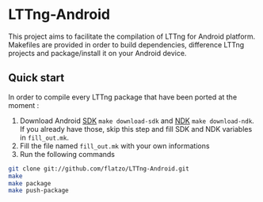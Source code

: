 LTTng-Android
=============

This project aims to facilitate the compilation of LTTng for Android platform. 
Makefiles are provided in order to build dependencies, difference LTTng projects 
and package/install it on your Android device.

Quick start
-----------

In order to compile every LTTng package that have been ported at the moment : 

1. Download Android [SDK](http://developer.android.com/sdk/index.html) ```make download-sdk``` and [NDK](http://developer.android.com/tools/sdk/ndk/index.html) ```make download-ndk```. If you already have those, skip this step and fill SDK and NDK variables in ```fill_out.mk```. 
2. Fill the file named ```fill_out.mk``` with your own informations
3. Run the following commands

```bash
git clone git://github.com/flatzo/LTTng-Android.git
make            
make package
make push-package
```
